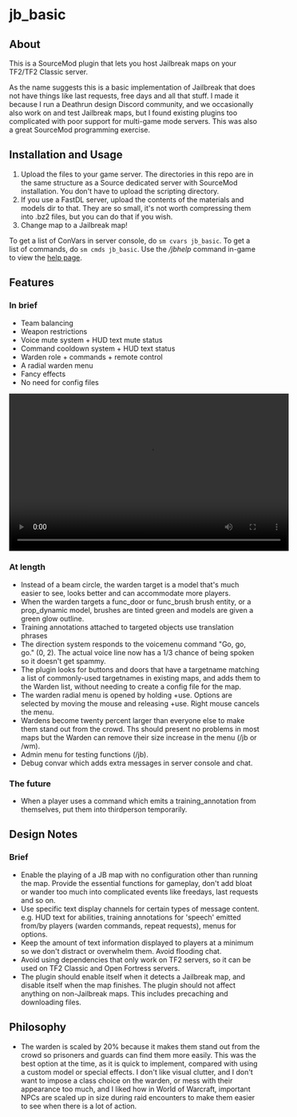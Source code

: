 # jb_basic

## About
This is a SourceMod plugin that lets you host Jailbreak maps on your TF2/TF2 Classic server.

As the name suggests this is a basic implementation of Jailbreak that does not have things like last requests, free days and all that stuff. I made it because I run a Deathrun design Discord community, and we occasionally also work on and test Jailbreak maps, but I found existing plugins too complicated with poor support for multi-game mode servers. This was also a great SourceMod programming exercise.

## Installation and Usage

1. Upload the files to your game server. The directories in this repo are in the same structure as a Source dedicated server with SourceMod installation. You don't have to upload the scripting directory.
2. If you use a FastDL server, upload the contents of the materials and models dir to that. They are so small, it's not worth compressing them into .bz2 files, but you can do that if you wish.
3. Change map to a Jailbreak map!

To get a list of ConVars in server console, do `sm cvars jb_basic`. To get a list of commands, do `sm cmds jb_basic`. Use the */jbhelp* command in-game to view the [help page](https://steamcommunity.com/groups/death_experiments/discussions/3/2791620699996372350/).

## Features

### In brief
* Team balancing
* Weapon restrictions
* Voice mute system + HUD text mute status
* Command cooldown system + HUD text status
* Warden role + commands + remote control
* A radial warden menu
* Fancy effects
* No need for config files

<video width="560" height="315" src="https://www.youtube.com/embed/lkuec73AmdY" title="YouTube video player"></video>

### At length
* Instead of a beam circle, the warden target is a model that's much easier to see, looks better and can accommodate more players.
* When the warden targets a func_door or func_brush brush entity, or a prop_dynamic model, brushes are tinted green and models are given a green glow outline.
* Training annotations attached to targeted objects use translation phrases
* The direction system responds to the voicemenu command "Go, go, go." (0, 2). The actual voice line now has a 1/3 chance of being spoken so it doesn't get spammy.
* The plugin looks for buttons and doors that have a targetname matching a list of commonly-used targetnames in existing maps, and adds them to the Warden list, without needing to create a config file for the map.
* The warden radial menu is opened by holding +use. Options are selected by moving the mouse and releasing +use. Right mouse cancels the menu.
* Wardens become twenty percent larger than everyone else to make them stand out from the crowd. Ths should present no problems in most maps but the Warden can remove their size increase in the menu (/jb or /wm).
* Admin menu for testing functions (/jb).
* Debug convar which adds extra messages in server console and chat.

### The future
* When a player uses a command which emits a training_annotation from themselves, put them into thirdperson temporarily.

## Design Notes

### Brief
* Enable the playing of a JB map with no configuration other than running the map. Provide the essential functions for gameplay, don't add bloat or wander too much into complicated events like freedays, last requests and so on.
* Use specific text display channels for certain types of message content. e.g. HUD text for abilities, training annotations for 'speech' emitted from/by players (warden commands, repeat requests), menus for options.
* Keep the amount of text information displayed to players at a minimum so we don't distract or overwhelm them. Avoid flooding chat.
* Avoid using dependencies that only work on TF2 servers, so it can be used on TF2 Classic and Open Fortress servers.
* The plugin should enable itself when it detects a Jailbreak map, and disable itself when the map finishes. The plugin should not affect anything on non-Jailbreak maps. This includes precaching and downloading files.

## Philosophy
* The warden is scaled by 20% because it makes them stand out from the crowd so prisoners and guards can find them more easily. This was the best option at the time, as it is quick to implement, compared with using a custom model or special effects. I don't like visual clutter, and I don't want to impose a class choice on the warden, or mess with their appearance too much, and I liked how in World of Warcraft, important NPCs are scaled up in size during raid encounters to make them easier to see when there is a lot of action. 
